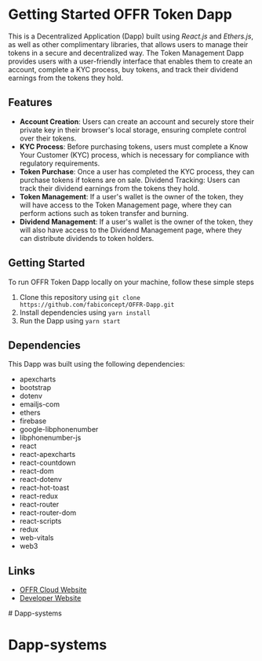 # Getting Started OFFR Token Dapp
This is a Decentralized Application (Dapp) built using *React.js* and *Ethers.js*, as well as other complimentary libraries, that allows users to manage their tokens in a secure and decentralized way. The Token Management Dapp provides users with a user-friendly interface that enables them to create an account, complete a KYC process, buy tokens, and track their dividend earnings from the tokens they hold.

## Features
- **Account Creation**: Users can create an account and securely store their private key in their browser's local storage, ensuring complete control over their tokens.
- **KYC Process**: Before purchasing tokens, users must complete a Know Your Customer (KYC) process, which is necessary for compliance with regulatory requirements.
- **Token Purchase**: Once a user has completed the KYC process, they can purchase tokens if tokens are on sale.
Dividend Tracking: Users can track their dividend earnings from the tokens they hold.
- **Token Management**: If a user's wallet is the owner of the token, they will have access to the Token Management page, where they can perform actions such as token transfer and burning.
- **Dividend Management**: If a user's wallet is the owner of the token, they will also have access to the Dividend Management page, where they can distribute dividends to token holders.

## Getting Started
To run OFFR Token Dapp locally on your machine, follow these simple steps

1. Clone this repository using `git clone https://github.com/fabiconcept/OFFR-Dapp.git`
2. Install dependencies using `yarn install`
3. Run the Dapp using `yarn start`

## Dependencies
This Dapp was built using the following dependencies:

- apexcharts
- bootstrap
- dotenv
- emailjs-com
- ethers
- firebase
- google-libphonenumber
- libphonenumber-js
- react
- react-apexcharts
- react-countdown
- react-dom
- react-dotenv
- react-hot-toast
- react-redux
- react-router
- react-router-dom
- react-scripts
- redux
- web-vitals
- web3


## Links

<!-- - [Project Website](https://projectUrl.com) -->
<!-- - [Token Website](https://tokenUrl.com) -->
- [OFFR Cloud Website](https://offrcloudUrl.com)
- [Developer Website](https://www.github.com/fabiconcept)


<!-- This project was designed and developed by **`Fabiconcept`** --># Dapp-systems
# Dapp-systems
